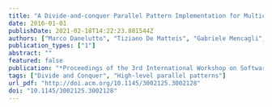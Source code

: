 ```yaml
---
title: "A Divide-and-conquer Parallel Pattern Implementation for Multicores"
date: 2016-01-01
publishDate: 2021-02-18T14:22:23.881544Z
authors: ["Marco Danelutto", "Tiziano De Matteis", "Gabriele Mencagli", "Massimo Torquati"]
publication_types: ["1"]
abstract: ""
featured: false
publication: "*Proceedings of the 3rd International Workshop on Software Engineering for Parallel Systems*"
tags: ["Divide and Conquer", "High-level parallel patterns"]
url_pdf: "http://doi.acm.org/10.1145/3002125.3002128"
doi: "10.1145/3002125.3002128"
---
```


